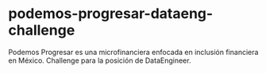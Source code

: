 # podemos-progresar-dataeng-challenge
Podemos Progresar es una microfinanciera enfocada en inclusión financiera en México. Challenge para la posición de DataEngineer.
